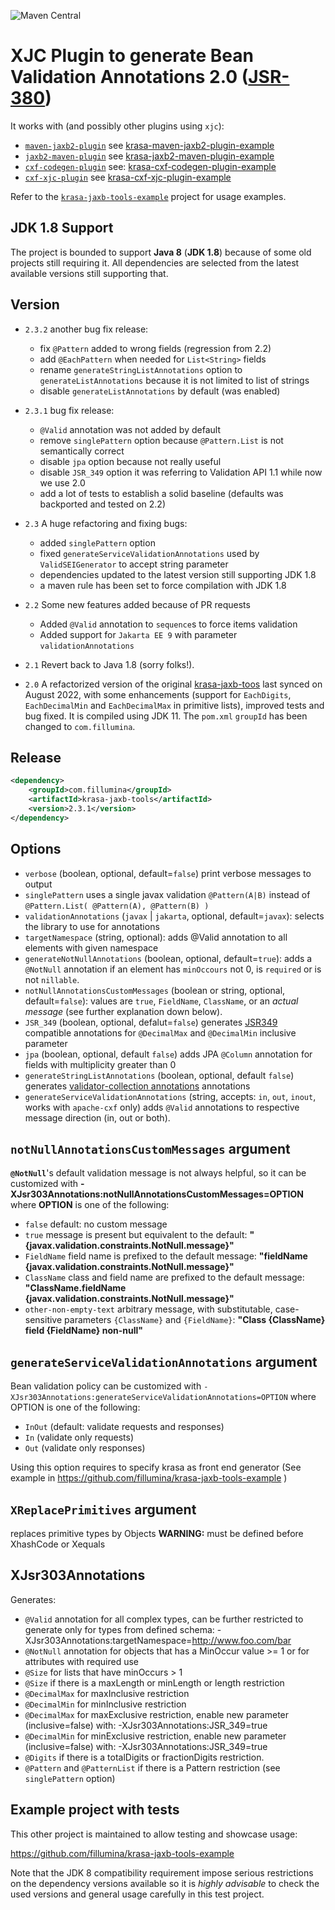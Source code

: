 ![Maven Central](https://img.shields.io/maven-central/v/com.fillumina/krasa-jaxb-tools.svg)

# XJC Plugin to generate Bean Validation Annotations 2.0 ([JSR-380](https://jcp.org/en/jsr/detail?id=380))

It works with (and possibly other plugins using `xjc`):

- [`maven-jaxb2-plugin`](https://github.com/highsource/jaxb-tools) see [krasa-maven-jaxb2-plugin-example](https://github.com/fillumina/krasa-jaxb-tools-example/blob/master/krasa-maven-jaxb2-plugin-example/pom.xml)
- [`jaxb2-maven-plugin`](https://github.com/mojohaus/jaxb2-maven-plugin) see [krasa-jaxb2-maven-plugin-example](https://github.com/fillumina/krasa-jaxb-tools-example/blob/master/krasa-jaxb2-maven-plugin-example/pom.xml)
- [`cxf-codegen-plugin`](https://cxf.apache.org/docs/maven-cxf-codegen-plugin-wsdl-to-java.html) see: [krasa-cxf-codegen-plugin-example](https://github.com/fillumina/krasa-jaxb-tools-example/blob/master/krasa-cxf-codegen-plugin-example/pom.xml)
- [`cxf-xjc-plugin`](https://cxf.apache.org/cxf-xjc-plugin.html) see [krasa-cxf-xjc-plugin-example](https://github.com/fillumina/krasa-jaxb-tools-example/blob/master/krasa-cxf-xjc-plugin-example/pom.xml)

Refer to the [`krasa-jaxb-tools-example`](https://github.com/fillumina/krasa-jaxb-tools-example) project for usage examples.



JDK 1.8 Support
----------------

The project is bounded to support **Java 8** (**JDK 1.8**) because of some old projects still requiring it. All dependencies are selected from the latest available versions still supporting that.

Version
----------------

- `2.3.2` another bug fix release:
  - fix `@Pattern` added to wrong fields (regression from 2.2)
  - add `@EachPattern` when needed for `List<String>` fields
  - rename `generateStringListAnnotations` option to `generateListAnnotations` because it is not limited to list of strings
  - disable `generateListAnnotations` by default (was enabled)

- `2.3.1` bug fix release:
  - `@Valid` annotation was not added by default
  - remove `singlePattern` option because `@Pattern.List` is not semantically correct
  - disable `jpa` option because not really useful
  - disable `JSR_349` option it was referring to Validation API 1.1 while now we use 2.0
  - add a lot of tests to establish a solid baseline (defaults was backported and tested on 2.2)

- `2.3` A huge refactoring and fixing bugs:
  - added `singlePattern` option
  - fixed `generateServiceValidationAnnotations` used by `ValidSEIGenerator` to accept string parameter
  - dependencies updated to the latest version still supporting JDK 1.8
  - a maven rule has been set to force compilation with JDK 1.8

- `2.2` Some new features added because of PR requests
  - Added `@Valid` annotation to `sequence`s to force items validation
  - Added support for `Jakarta EE 9` with parameter `validationAnnotations`

- `2.1` Revert back to Java 1.8 (sorry folks!).

- `2.0` A refactorized version of the original [krasa-jaxb-toos](https://github.com/krasa/krasa-jaxb-tools) last synced on August 2022, with some enhancements (support for `EachDigits`, `EachDecimalMin` and `EachDecimalMax` in primitive lists), improved tests and bug fixed. It is compiled using JDK 11. The `pom.xml` `groupId` has been changed to `com.fillumina`.



Release
----------------

```xml
<dependency>
    <groupId>com.fillumina</groupId>
    <artifactId>krasa-jaxb-tools</artifactId>
    <version>2.3.1</version>
</dependency>
```

Options
----------------

- `verbose` (boolean, optional, default=`false`) print verbose messages to output
- `singlePattern`  uses a single javax validation `@Pattern(A|B)` instead of `@Pattern.List( @Pattern(A), @Pattern(B) )`
- `validationAnnotations` (`javax` | `jakarta`, optional, default=`javax`): selects the library to use for annotations
- `targetNamespace` (string, optional): adds @Valid annotation to all elements with given namespace
- `generateNotNullAnnotations` (boolean, optional, default=`true`): adds a `@NotNull` annotation if an element has `minOccours` not 0, is `required` or is not `nillable`.
- `notNullAnnotationsCustomMessages` (boolean or string, optional, default=`false`): values are `true`, `FieldName`, `ClassName`, or an *actual message* (see further explanation down below).
- `JSR_349` (boolean, optional, defalut=`false`) generates [JSR349](https://beanvalidation.org/1.1/) compatible annotations for `@DecimalMax` and `@DecimalMin` inclusive parameter
- `jpa` (boolean, optional, default `false`) adds JPA `@Column` annotation for fields with multiplicity greater than 0
- `generateStringListAnnotations` (boolean, optional, default `false`) generates [validator-collection annotations](https://github.com/jirutka/validator-collection) annotations
- `generateServiceValidationAnnotations` (string, accepts: `in`, `out`, `inout`, works with  `apache-cxf` only) adds `@Valid` annotations to respective message direction (in, out or both).


`notNullAnnotationsCustomMessages` argument
 ----------------

**`@NotNull`**'s default validation message is not always helpful, so it can be customized with **-XJsr303Annotations:notNullAnnotationsCustomMessages=OPTION** where **OPTION** is one of the following:

- `false` default: no custom message
- `true` message is present but equivalent to the default: **"{javax.validation.constraints.NotNull.message}"**
- `FieldName` field name is prefixed to the default message: **"fieldName {javax.validation.constraints.NotNull.message}"**
- `ClassName` class and field name are prefixed to the default message: **"ClassName.fieldName {javax.validation.constraints.NotNull.message}"**
- `other-non-empty-text` arbitrary message, with substitutable, case-sensitive parameters `{ClassName}` and `{FieldName}`: **"Class {ClassName} field {FieldName} non-null"**

`generateServiceValidationAnnotations` argument
----------------

Bean validation policy can be customized with `-XJsr303Annotations:generateServiceValidationAnnotations=OPTION` where OPTION is one of the following:

- `InOut` (default: validate requests and responses)
- `In` (validate only requests)
- `Out` (validate only responses)

Using this option requires to specify krasa as front end generator (See example in https://github.com/fillumina/krasa-jaxb-tools-example )

`XReplacePrimitives` argument
----------------

replaces primitive types by Objects
**WARNING:** must be defined before XhashCode or Xequals

XJsr303Annotations
----------------

Generates:

- `@Valid` annotation for all complex types, can be further restricted to generate only for types from defined schema: -XJsr303Annotations:targetNamespace=http://www.foo.com/bar
- `@NotNull` annotation for objects that has a MinOccur value >= 1 or for attributes with required use
- `@Size` for lists that have minOccurs > 1
- `@Size` if there is a maxLength or minLength or length restriction
- `@DecimalMax` for maxInclusive restriction
- `@DecimalMin` for minInclusive restriction
- `@DecimalMax` for maxExclusive restriction, enable new parameter (inclusive=false) with: -XJsr303Annotations:JSR_349=true
- `@DecimalMin` for minExclusive restriction, enable new parameter (inclusive=false) with: -XJsr303Annotations:JSR_349=true
- `@Digits` if there is a totalDigits or fractionDigits restriction.
- `@Pattern` and `@PatternList` if there is a Pattern restriction (see `singlePattern` option)



Example project with tests
----------------

This other project is maintained to allow testing and showcase usage:

https://github.com/fillumina/krasa-jaxb-tools-example

Note that the JDK 8 compatibility requirement impose serious restrictions on the dependency versions available so it is *highly advisable* to check the used versions and general usage carefully in this test project.
